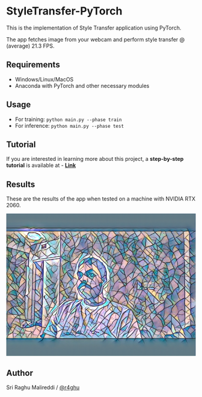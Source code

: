 # StyleTransfer-PyTorch
This is the implementation of Style Transfer application using PyTorch.

The app fetches image from your webcam and perform style transfer @ (average) 21.3 FPS.

## Requirements

- Windows/Linux/MacOS
- Anaconda with PyTorch and other necessary modules

## Usage

- For training: `python main.py --phase train`
- For inference: `python main.py --phase test`

## Tutorial

If you are interested in learning more about this project, a **step-by-step tutorial** is available at - [**Link**](https://sriraghu.com/2019/05/04/style-transfer-pytorch/) 

## Results

These are the results of the app when tested on a machine with NVIDIA RTX 2060. 

<img src="https://github.com/r4ghu/StyleTransfer-PyTorch/blob/master/results/mosaic.png" alt="Result 1" width="640">

## Author

Sri Raghu Malireddi / [@r4ghu](https://sriraghu.com)
